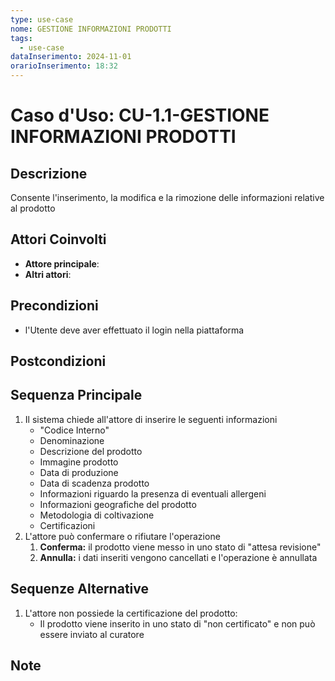 ```yaml
---
type: use-case
nome: GESTIONE INFORMAZIONI PRODOTTI
tags:
  - use-case
dataInserimento: 2024-11-01
orarioInserimento: 18:32
---
```

# Caso d'Uso: CU-1.1-GESTIONE INFORMAZIONI PRODOTTI

## Descrizione
Consente l'inserimento, la modifica e la rimozione delle informazioni relative al prodotto


## Attori Coinvolti
- **Attore principale**:
- **Altri attori**: 

## Precondizioni
- l'Utente deve aver effettuato il login nella piattaforma

## Postcondizioni

## Sequenza Principale
1) Il sistema chiede all'attore di inserire le seguenti informazioni
	- "Codice Interno"
	- Denominazione
	- Descrizione del prodotto
	- Immagine prodotto
	- Data di produzione
	- Data di scadenza prodotto
	- Informazioni riguardo la presenza di eventuali allergeni
	- Informazioni geografiche del prodotto
	- Metodologia di coltivazione
	- Certificazioni
2) L'attore può confermare o rifiutare l'operazione
	1) **Conferma:** il prodotto viene messo in uno stato di "attesa revisione"
	2) **Annulla:** i dati inseriti vengono cancellati e l'operazione è annullata
## Sequenze Alternative
1) L'attore non possiede la certificazione del prodotto:
	- Il prodotto viene inserito in uno stato di "non certificato" e non può essere inviato al curatore

## Note
